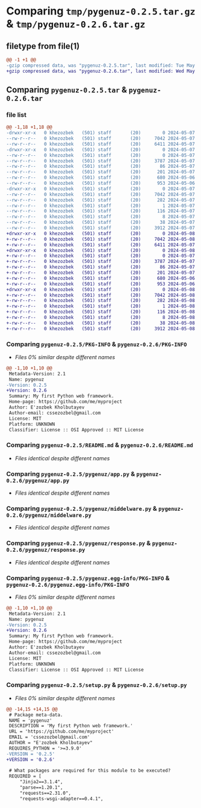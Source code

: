 # Comparing `tmp/pygenuz-0.2.5.tar.gz` & `tmp/pygenuz-0.2.6.tar.gz`

## filetype from file(1)

```diff
@@ -1 +1 @@
-gzip compressed data, was "pygenuz-0.2.5.tar", last modified: Tue May  7 17:58:41 2024, max compression
+gzip compressed data, was "pygenuz-0.2.6.tar", last modified: Wed May  8 10:53:22 2024, max compression
```

## Comparing `pygenuz-0.2.5.tar` & `pygenuz-0.2.6.tar`

### file list

```diff
@@ -1,18 +1,18 @@
-drwxr-xr-x   0 khezozbek   (501) staff       (20)        0 2024-05-07 17:58:41.668565 pygenuz-0.2.5/
--rw-r--r--   0 khezozbek   (501) staff       (20)     7042 2024-05-07 17:58:41.668434 pygenuz-0.2.5/PKG-INFO
--rw-r--r--   0 khezozbek   (501) staff       (20)     6411 2024-05-07 17:58:23.000000 pygenuz-0.2.5/README.md
-drwxr-xr-x   0 khezozbek   (501) staff       (20)        0 2024-05-07 17:58:41.667371 pygenuz-0.2.5/pygenuz/
--rw-r--r--   0 khezozbek   (501) staff       (20)        0 2024-05-07 07:34:41.000000 pygenuz-0.2.5/pygenuz/__init__.py
--rw-r--r--   0 khezozbek   (501) staff       (20)     3787 2024-05-07 15:58:04.000000 pygenuz-0.2.5/pygenuz/app.py
--rw-r--r--   0 khezozbek   (501) staff       (20)       86 2024-05-07 16:18:44.000000 pygenuz-0.2.5/pygenuz/configs.py
--rw-r--r--   0 khezozbek   (501) staff       (20)      201 2024-05-07 16:08:54.000000 pygenuz-0.2.5/pygenuz/db.py
--rw-r--r--   0 khezozbek   (501) staff       (20)      680 2024-05-06 07:56:45.000000 pygenuz-0.2.5/pygenuz/middelware.py
--rw-r--r--   0 khezozbek   (501) staff       (20)      953 2024-05-06 09:07:08.000000 pygenuz-0.2.5/pygenuz/response.py
-drwxr-xr-x   0 khezozbek   (501) staff       (20)        0 2024-05-07 17:58:41.668233 pygenuz-0.2.5/pygenuz.egg-info/
--rw-r--r--   0 khezozbek   (501) staff       (20)     7042 2024-05-07 17:58:41.000000 pygenuz-0.2.5/pygenuz.egg-info/PKG-INFO
--rw-r--r--   0 khezozbek   (501) staff       (20)      282 2024-05-07 17:58:41.000000 pygenuz-0.2.5/pygenuz.egg-info/SOURCES.txt
--rw-r--r--   0 khezozbek   (501) staff       (20)        1 2024-05-07 17:58:41.000000 pygenuz-0.2.5/pygenuz.egg-info/dependency_links.txt
--rw-r--r--   0 khezozbek   (501) staff       (20)      116 2024-05-07 17:58:41.000000 pygenuz-0.2.5/pygenuz.egg-info/requires.txt
--rw-r--r--   0 khezozbek   (501) staff       (20)        8 2024-05-07 17:58:41.000000 pygenuz-0.2.5/pygenuz.egg-info/top_level.txt
--rw-r--r--   0 khezozbek   (501) staff       (20)       38 2024-05-07 17:58:41.668613 pygenuz-0.2.5/setup.cfg
--rw-r--r--   0 khezozbek   (501) staff       (20)     3912 2024-05-07 17:58:33.000000 pygenuz-0.2.5/setup.py
+drwxr-xr-x   0 khezozbek   (501) staff       (20)        0 2024-05-08 10:53:22.023335 pygenuz-0.2.6/
+-rw-r--r--   0 khezozbek   (501) staff       (20)     7042 2024-05-08 10:53:22.023204 pygenuz-0.2.6/PKG-INFO
+-rw-r--r--   0 khezozbek   (501) staff       (20)     6411 2024-05-07 17:58:23.000000 pygenuz-0.2.6/README.md
+drwxr-xr-x   0 khezozbek   (501) staff       (20)        0 2024-05-08 10:53:22.022070 pygenuz-0.2.6/pygenuz/
+-rw-r--r--   0 khezozbek   (501) staff       (20)        0 2024-05-07 07:34:41.000000 pygenuz-0.2.6/pygenuz/__init__.py
+-rw-r--r--   0 khezozbek   (501) staff       (20)     3787 2024-05-07 15:58:04.000000 pygenuz-0.2.6/pygenuz/app.py
+-rw-r--r--   0 khezozbek   (501) staff       (20)       86 2024-05-07 16:18:44.000000 pygenuz-0.2.6/pygenuz/configs.py
+-rw-r--r--   0 khezozbek   (501) staff       (20)      201 2024-05-07 16:08:54.000000 pygenuz-0.2.6/pygenuz/db.py
+-rw-r--r--   0 khezozbek   (501) staff       (20)      680 2024-05-06 07:56:45.000000 pygenuz-0.2.6/pygenuz/middelware.py
+-rw-r--r--   0 khezozbek   (501) staff       (20)      953 2024-05-06 09:07:08.000000 pygenuz-0.2.6/pygenuz/response.py
+drwxr-xr-x   0 khezozbek   (501) staff       (20)        0 2024-05-08 10:53:22.022997 pygenuz-0.2.6/pygenuz.egg-info/
+-rw-r--r--   0 khezozbek   (501) staff       (20)     7042 2024-05-08 10:53:21.000000 pygenuz-0.2.6/pygenuz.egg-info/PKG-INFO
+-rw-r--r--   0 khezozbek   (501) staff       (20)      282 2024-05-08 10:53:21.000000 pygenuz-0.2.6/pygenuz.egg-info/SOURCES.txt
+-rw-r--r--   0 khezozbek   (501) staff       (20)        1 2024-05-08 10:53:21.000000 pygenuz-0.2.6/pygenuz.egg-info/dependency_links.txt
+-rw-r--r--   0 khezozbek   (501) staff       (20)      116 2024-05-08 10:53:21.000000 pygenuz-0.2.6/pygenuz.egg-info/requires.txt
+-rw-r--r--   0 khezozbek   (501) staff       (20)        8 2024-05-08 10:53:21.000000 pygenuz-0.2.6/pygenuz.egg-info/top_level.txt
+-rw-r--r--   0 khezozbek   (501) staff       (20)       38 2024-05-08 10:53:22.023388 pygenuz-0.2.6/setup.cfg
+-rw-r--r--   0 khezozbek   (501) staff       (20)     3912 2024-05-08 10:53:14.000000 pygenuz-0.2.6/setup.py
```

### Comparing `pygenuz-0.2.5/PKG-INFO` & `pygenuz-0.2.6/PKG-INFO`

 * *Files 0% similar despite different names*

```diff
@@ -1,10 +1,10 @@
 Metadata-Version: 2.1
 Name: pygenuz
-Version: 0.2.5
+Version: 0.2.6
 Summary: My first Python web framework.
 Home-page: https://github.com/me/myproject
 Author: E'zozbek Kholbutayev
 Author-email: cssezozbel@gmail.com
 License: MIT
 Platform: UNKNOWN
 Classifier: License :: OSI Approved :: MIT License
```

### Comparing `pygenuz-0.2.5/README.md` & `pygenuz-0.2.6/README.md`

 * *Files identical despite different names*

### Comparing `pygenuz-0.2.5/pygenuz/app.py` & `pygenuz-0.2.6/pygenuz/app.py`

 * *Files identical despite different names*

### Comparing `pygenuz-0.2.5/pygenuz/middelware.py` & `pygenuz-0.2.6/pygenuz/middelware.py`

 * *Files identical despite different names*

### Comparing `pygenuz-0.2.5/pygenuz/response.py` & `pygenuz-0.2.6/pygenuz/response.py`

 * *Files identical despite different names*

### Comparing `pygenuz-0.2.5/pygenuz.egg-info/PKG-INFO` & `pygenuz-0.2.6/pygenuz.egg-info/PKG-INFO`

 * *Files 0% similar despite different names*

```diff
@@ -1,10 +1,10 @@
 Metadata-Version: 2.1
 Name: pygenuz
-Version: 0.2.5
+Version: 0.2.6
 Summary: My first Python web framework.
 Home-page: https://github.com/me/myproject
 Author: E'zozbek Kholbutayev
 Author-email: cssezozbel@gmail.com
 License: MIT
 Platform: UNKNOWN
 Classifier: License :: OSI Approved :: MIT License
```

### Comparing `pygenuz-0.2.5/setup.py` & `pygenuz-0.2.6/setup.py`

 * *Files 0% similar despite different names*

```diff
@@ -14,15 +14,15 @@
 # Package meta-data.
 NAME = 'pygenuz'
 DESCRIPTION = 'My first Python web framework.'
 URL = 'https://github.com/me/myproject'
 EMAIL = 'cssezozbel@gmail.com'
 AUTHOR = "E'zozbek Kholbutayev"
 REQUIRES_PYTHON = '>=3.9.0'
-VERSION = '0.2.5'
+VERSION = '0.2.6'
 
 # What packages are required for this module to be executed?
 REQUIRED = [
     "Jinja2==3.1.4",
     "parse==1.20.1",
     "requests==2.31.0",
     "requests-wsgi-adapter==0.4.1",
```

